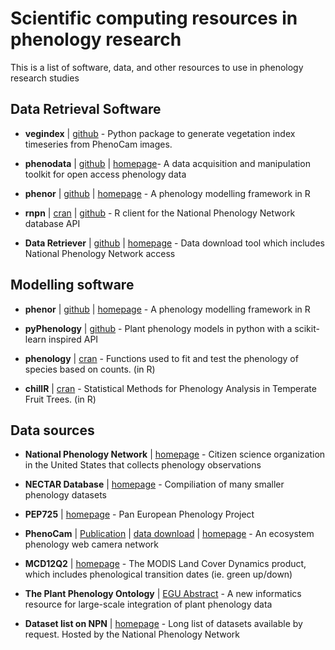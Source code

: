 # Scientific computing resources in phenology research
This is a list of software, data, and other resources to use in phenology research studies


## Data Retrieval Software
- **vegindex** | [github](https://github.com/tmilliman/python-vegindex) - Python package to generate vegetation index timeseries from PhenoCam images.

- **phenodata** | [github](https://github.com/hiveeyes/phenodata) | [homepage](https://community.hiveeyes.org/t/phanologischer-kalender/664)- A data acquisition and manipulation toolkit for open access phenology data

- **phenor** | [github](https://github.com/khufkens/phenor) | [homepage](https://khufkens.github.io/phenor/) - A phenology modelling framework in R

- **rnpn** |  [cran](https://cran.r-project.org/web/packages/rnpn/) | [github](https://github.com/ropensci/rnpn) -  R client for the National Phenology Network database API

- **Data Retriever** | [github](https://github.com/weecology/retriever) | [homepage](http://www.data-retriever.org/) - Data download tool which includes National Phenology Network access

## Modelling software
- **phenor** | [github](https://github.com/khufkens/phenor) | [homepage](https://khufkens.github.io/phenor/) - A phenology modelling framework in R

- **pyPhenology** | [github](https://github.com/sdtaylor/pyPhenology) -  Plant phenology models in python with a scikit-learn inspired API

- **phenology** | [cran](https://cran.r-project.org/web/packages/phenology/) - Functions used to fit and test the phenology of species based on counts. (in R)

- **chillR** | [cran](https://cran.r-project.org/web/packages/chillR/) - Statistical Methods for Phenology Analysis in Temperate Fruit Trees. (in R)

## Data sources

- **National Phenology Network** | [homepage](https://www.usanpn.org/) - Citizen science organization in the United States that collects phenology observations

- **NECTAR Database** | [homepage](https://knb.ecoinformatics.org/#view/nceas.988.17)  - Compiliation of many smaller phenology datasets

- **PEP725** | [homepage](http://www.pep725.eu/) - Pan European Phenology Project

- **PhenoCam** | [Publication](https://www.nature.com/articles/sdata201828) | [data download](https://daac.ornl.gov/cgi-bin/dsviewer.pl?ds_id=1511) | [homepage](https://phenocam.sr.unh.edu) -  An ecosystem phenology web camera network

- **MCD12Q2** | [homepage](https://lpdaac.usgs.gov/dataset_discovery/modis/modis_products_table/mcd12q2) - The MODIS Land Cover Dynamics product, which includes phenological transition dates (ie. green up/down)

- **The Plant Phenology Ontology** | [EGU Abstract](https://meetingorganizer.copernicus.org/EGU2018/EGU2018-17614.pdf) -  A new informatics resource for large-scale
integration of plant phenology data

- **Dataset list on NPN** | [homepage](https://www.usanpn.org/results/dataset-list) - Long list of datasets available by request. Hosted by the National Phenology Network
